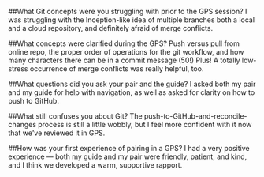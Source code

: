 ##What Git concepts were you struggling with prior to the GPS session?
I was struggling with the Inception-like idea of multiple branches both a local and a cloud repository, and definitely afraid of merge conflicts.

##What concepts were clarified during the GPS?
Push versus pull from online repo, the proper order of operations for the git workflow, and how many characters there can be in a commit message (50!) Plus! A totally low-stress occurrence of merge conflicts was really helpful, too.

##What questions did you ask your pair and the guide?
I asked both my pair and my guide for help with navigation, as well as asked for clarity on how to push to GitHub.

##What still confuses you about Git?
The push-to-GitHub-and-reconcile-changes process is still a little wobbly, but I feel more confident with it now that we've reviewed it in GPS. 

##How was your first experience of pairing in a GPS?
I had a very positive experience — both my guide and my pair were friendly, patient, and kind, and I think we developed a warm, supportive rapport.